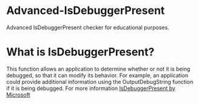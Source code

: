 # Advanced-IsDebuggerPresent
Advanced IsDebuggerPresent checker for educational purposes.

# What is IsDebuggerPresent?
This function allows an application to determine whether or not it is being debugged, so that it can modify its behavior. For example, an application could provide additional information using the OutputDebugString function if it is being debugged.
For more information [IsDebuggerPresent by Microsoft](https://learn.microsoft.com/en-us/windows/win32/api/debugapi/nf-debugapi-isdebuggerpresent)
